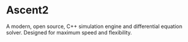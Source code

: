 # Ascent2
A modern, open source, C++ simulation engine and differential equation solver. Designed for maximum speed and flexibility.
